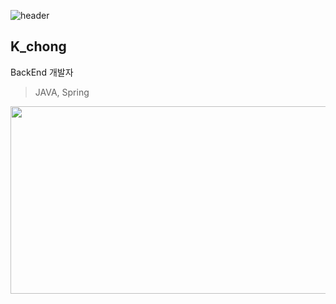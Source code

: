 ![header](https://img1.daumcdn.net/thumb/R1280x0/?scode=mtistory2&fname=https%3A%2F%2Fblog.kakaocdn.net%2Fdn%2FvYhpN%2FbtsKV0ADLH1%2FADkV3P16EkTdyfQkg0FAGk%2Fimg.png)
<br/>

<h2>K_chong</h2> 
BackEnd 개발자 

> JAVA, Spring

<a href="https://github.com/devxb/gitanimals">
<img
  src="https://render.gitanimals.org/farms/eunchongkang"
  width="600"
  height="300"
/>
</a>

<!--
**eunchongkang/eunchongkang** is a ✨ _special_ ✨ repository because its `README.md` (this file) appears on your GitHub profile.

